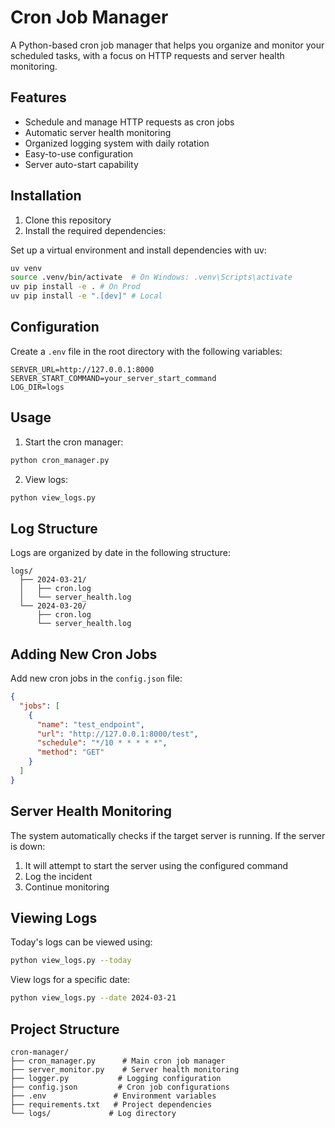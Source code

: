 # Cron Job Manager

A Python-based cron job manager that helps you organize and monitor your scheduled tasks, with a focus on HTTP requests and server health monitoring.

## Features

- Schedule and manage HTTP requests as cron jobs
- Automatic server health monitoring
- Organized logging system with daily rotation
- Easy-to-use configuration
- Server auto-start capability

## Installation

1. Clone this repository
2. Install the required dependencies:

Set up a virtual environment and install dependencies with uv:

```bash
uv venv
source .venv/bin/activate  # On Windows: .venv\Scripts\activate
uv pip install -e . # On Prod
uv pip install -e ".[dev]" # Local

```

## Configuration

Create a `.env` file in the root directory with the following variables:

```
SERVER_URL=http://127.0.0.1:8000
SERVER_START_COMMAND=your_server_start_command
LOG_DIR=logs
```

## Usage

1. Start the cron manager:

```bash
python cron_manager.py
```

2. View logs:

```bash
python view_logs.py
```

## Log Structure

Logs are organized by date in the following structure:

```
logs/
  ├── 2024-03-21/
  │   ├── cron.log
  │   └── server_health.log
  └── 2024-03-20/
      ├── cron.log
      └── server_health.log
```

## Adding New Cron Jobs

Add new cron jobs in the `config.json` file:

```json
{
  "jobs": [
    {
      "name": "test_endpoint",
      "url": "http://127.0.0.1:8000/test",
      "schedule": "*/10 * * * * *",
      "method": "GET"
    }
  ]
}
```

## Server Health Monitoring

The system automatically checks if the target server is running. If the server is down:

1. It will attempt to start the server using the configured command
2. Log the incident
3. Continue monitoring

## Viewing Logs

Today's logs can be viewed using:

```bash
python view_logs.py --today
```

View logs for a specific date:

```bash
python view_logs.py --date 2024-03-21
```

## Project Structure

```
cron-manager/
├── cron_manager.py      # Main cron job manager
├── server_monitor.py    # Server health monitoring
├── logger.py           # Logging configuration
├── config.json         # Cron job configurations
├── .env               # Environment variables
├── requirements.txt   # Project dependencies
└── logs/             # Log directory
```
